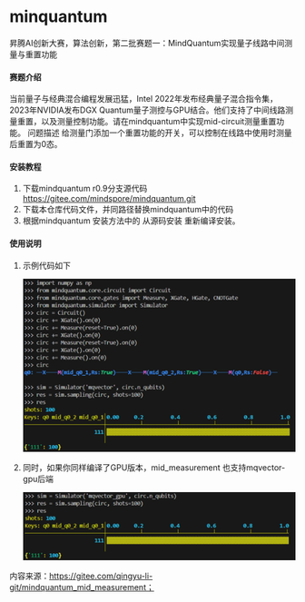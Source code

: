 # minquantum

昇腾AI创新大赛，算法创新，第二批赛题一：MindQuantum实现量子线路中间测量与重置功能


#### 赛题介绍
当前量子与经典混合编程发展迅猛，Intel 2022年发布经典量子混合指令集，2023年NVIDIA发布DGX Quantum量子测控与GPU结合。他们支持了中间线路测量重置，以及测量控制功能。请在mindquantum中实现mid-circuit测量重置功能。
问题描述
给测量门添加一个重置功能的开关，可以控制在线路中使用时测量后重置为0态。


#### 安装教程

1.  下载mindquantum r0.9分支源代码 https://gitee.com/mindspore/mindquantum.git
2.  下载本仓库代码文件，并同路径替换mindquantum中的代码
3.  根据mindquantum 安装方法中的 从源码安装 重新编译安装。

#### 使用说明

1.  示例代码如下

    ![Image text](图片1.png)
2.  同时，如果你同样编译了GPU版本，mid_measurement 也支持mqvector-gpu后端

    ![Image text](图片2.png)


内容来源：https://gitee.com/qingyu-li-git/mindquantum_mid_measurement；

